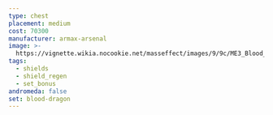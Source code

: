 ```yaml
---
type: chest
placement: medium
cost: 70300
manufacturer: armax-arsenal
image: >-
  https://vignette.wikia.nocookie.net/masseffect/images/9/9c/ME3_Blood_Dragon_Armor.png/revision/latest?cb=20120314192826
tags:
  - shields
  - shield_regen
  - set_bonus
andromeda: false
set: blood-dragon
---
```

